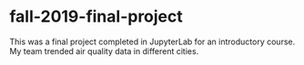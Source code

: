 # fall-2019-final-project
This was a final project completed in JupyterLab for an introductory course. My team trended air quality data in different cities.
